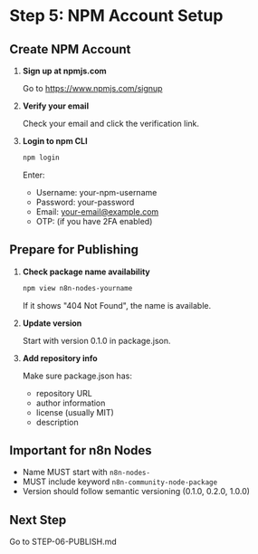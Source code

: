 # Step 5: NPM Account Setup

## Create NPM Account

1. **Sign up at npmjs.com**

   Go to https://www.npmjs.com/signup

2. **Verify your email**

   Check your email and click the verification link.

3. **Login to npm CLI**

   ```bash
   npm login
   ```

   Enter:
   - Username: your-npm-username
   - Password: your-password
   - Email: your-email@example.com
   - OTP: (if you have 2FA enabled)

## Prepare for Publishing

1. **Check package name availability**

   ```bash
   npm view n8n-nodes-yourname
   ```

   If it shows "404 Not Found", the name is available.

2. **Update version**

   Start with version 0.1.0 in package.json.

3. **Add repository info**

   Make sure package.json has:
   - repository URL
   - author information
   - license (usually MIT)
   - description

## Important for n8n Nodes

- Name MUST start with `n8n-nodes-`
- MUST include keyword `n8n-community-node-package`
- Version should follow semantic versioning (0.1.0, 0.2.0, 1.0.0)

## Next Step

Go to STEP-06-PUBLISH.md